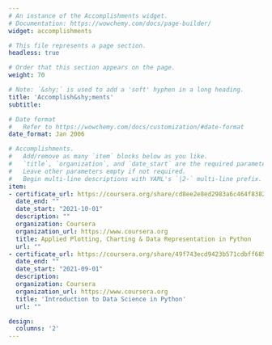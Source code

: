 ```yaml
---
# An instance of the Accomplishments widget.
# Documentation: https://wowchemy.com/docs/page-builder/
widget: accomplishments

# This file represents a page section.
headless: true

# Order that this section appears on the page.
weight: 70

# Note: `&shy;` is used to add a 'soft' hyphen in a long heading.
title: 'Accomplish&shy;ments'
subtitle:

# Date format
#   Refer to https://wowchemy.com/docs/customization/#date-format
date_format: Jan 2006

# Accomplishments.
#   Add/remove as many `item` blocks below as you like.
#   `title`, `organization`, and `date_start` are the required parameters.
#   Leave other parameters empty if not required.
#   Begin multi-line descriptions with YAML's `|2-` multi-line prefix.
item:
- certificate_url: https://coursera.org/share/cd8ee2e8ed2983a6c464f838212e76ec
  date_end: ""
  date_start: "2021-10-01"
  description: ""
  organization: Coursera
  organization_url: https://www.coursera.org
  title: Applied Plotting, Charting & Data Representation in Python
  url: ""
- certificate_url: https://coursera.org/share/49f743ecd9423b571cdbff6850d66cbc
  date_end: ""
  date_start: "2021-09-01"
  description: 
  organization: Coursera
  organization_url: https://www.coursera.org
  title: 'Introduction to Data Science in Python'
  url: ""

design:
  columns: '2' 
---
```


